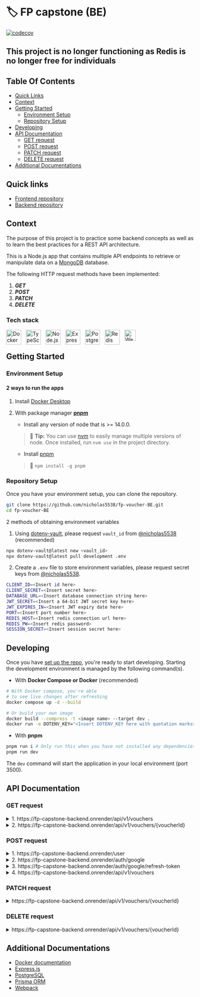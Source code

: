 # 🏷️ FP capstone (BE)

[![codecov](https://codecov.io/gh/nicholas5538/fp-voucher-BE/graph/badge.svg?token=7QBFKXF928)](https://codecov.io/gh/nicholas5538/fp-voucher-BE)

## This project is no longer functioning as Redis is no longer free for individuals

## Table Of Contents

- [Quick Links](#quick-links)
- [Context](#context)
- [Getting Started](#getting-started)
  - [Environment Setup](#environment-setup)
  - [Repository Setup](#repository-setup)
- [Developing](#developing)
- [API Documentation](#api-documentation)
  - [GET request](#get-request)
  - [POST request](#post-request)
  - [PATCH request](#patch-request)
  - [DELETE request](#delete-request)
- [Additional Documentations](#additional-documentations)

## Quick links

- [Frontend repository](https://github.com/nicholas5538/fp-voucher-FE "fp-voucher-FE")
- [Backend repository](https://github.com/nicholas5538/fp-voucher-BE "fp-voucher-BE")

## Context

The purpose of this project is to practice some backend concepts as well as to learn the best practices for a REST API
architecture.

This is a Node.js app that contains multiple API endpoints to retrieve or manipulate data on
a [MongoDB](https://www.mongodb.com/ "MongoDB official site") database.

The following HTTP request methods have been implemented:

1. _**GET**_
2. _**POST**_
3. _**PATCH**_
4. _**DELETE**_

### Tech stack

<img align="left" alt="Docker" width="40px" src="https://cdn.jsdelivr.net/npm/devicon-2.2@2.2.0/icons/docker/docker-original.svg" style="padding-right:10px;" />
<img align="left" alt="TypeScript" width="40px" src="https://cdn.jsdelivr.net/gh/devicons/devicon/icons/typescript/typescript-original.svg" style="padding-right:10px;" />
<img align="left" alt="Node.js" width="40px" src="https://cdn.jsdelivr.net/npm/devicon-2.2@2.2.0/icons/nodejs/nodejs-original.svg" style="padding-right:10px;" />
<img align="left" alt="Express.js" width="40px" src="https://cdn.jsdelivr.net/npm/devicon-2.2@2.2.0/icons/express/express-original.svg" style="padding-right:10px;" />
<img align="left" alt="PostgreSQL" width="40px" src="https://cdn.jsdelivr.net/npm/devicon-2.2@2.2.0/icons/postgresql/postgresql-original.svg" style="padding-right:10px;" />
<img align="left" alt="Redis" width="40px" src="https://cdn.jsdelivr.net/npm/devicon-2.2@2.2.0/icons/redis/redis-original.svg" style="padding-right:10px;" />
<img alt="Webpack" width="30px" src="https://cdn.jsdelivr.net/npm/devicon-2.2@2.2.0/icons/webpack/webpack-original.svg" />

## Getting Started

### Environment Setup

#### 2 ways to run the apps

1. Install [Docker Desktop](https://www.docker.com/products/docker-desktop/)

2. With package manager **[pnpm](https://pnpm.io/installation)**

   - Install any version of node that is >= 14.0.0.

   > 💁 **Tip:** You can use [nvm](https://github.com/nvm-sh/nvm "nvm repo") to easily manage multiple versions of node.
   > Once installed, run `nvm use` in the project directory.

   - Install [pnpm](https://pnpm.io/installation)

   > 💁 `npm install -g pnpm`

### Repository Setup

Once you have your environment setup, you can clone the repository.

```zsh
git clone https://github.com/nicholas5538/fp-voucher-BE.git
cd fp-voucher-BE
```

2 methods of obtaining environment variables

1. Using [dotenv-vault](https://github.com/dotenv-org/dotenv-vault#pull "dotenv-vault GitHub repository"), please
   request `vault_id` from [@nicholas5538](https://github.com/nicholas5538) (recommended)

```zsh
npx dotenv-vault@latest new <vault_id>
npx dotenv-vault@latest pull development .env
```

2. Create a `.env` file to store environment variables, please request secret keys
   from [@nicholas5538](https://github.com/nicholas5538 "nicholas5538 GitHub profile").

```zsh
CLIENT_ID=<Insert id here>
CLIENT_SECRET=<Insert secret here>
DATABASE_URL=<Insert database connection string here>
JWT_SECRET=<Insert a 64-bit JWT secret key here>
JWT_EXPIRES_IN=<Insert JWT expiry date here>
PORT=<Insert port number here>
REDIS_HOST=<Insert redis connection url here>
REDIS_PW=<Insert redis password>
SESSION_SECRET=<Insert session secret here>
```

## Developing

Once you have [set up the repo](#repository-setup), you're ready to start developing. Starting the development
environment is managed by the following command(s).

- With **Docker Compose or Docker** (recommended)

```sh
# With Docker compose, you're able
# to see live changes after refreshing
docker compose up -d --build

# Or build your own image
docker build --compress -t <image name> --target dev .
docker run -e DOTENV_KEY="<Insert DOTENV_KEY here with quotation marks>" -d -p 3000:3000 -v .:/app -v /app/node_modules --name <container name> <image name>
```

- With **pnpm**

```sh
pnpm run i # Only run this when you have not installed any dependencies
pnpm run dev
```

The `dev` command will start the application in your local environment (port 3500).

## API Documentation

### GET request

<details>
    <summary>1. https://fp-capstone-backend.onrender/api/v1/vouchers</summary>

Obtain all vouchers with pagination options

- Queries (Optional)

  | Query  | Type   | Description                            |
  | ------ | ------ | -------------------------------------- |
  | offset | Number | Define the starting index of your data |
  | limit  | Number | Define the amount of data per request  |

- Making a request

  ```curl
  curl \
    -H 'Content-Type: application/json' \
    -H 'Accept: application/json' \
    -H 'Authorization: Bearer 123456 \
    -X GET \
    https://fp-capstone-backend.onrender/api/v1/vouchers?offset=0&limit=1
  ```

- Response (200)

  ```json
  {
    "_links": {
      "base": "https://fp-capstone-backend.onrender",
      "self": "https://fp-capstone-backend.onrender.com/api/v1/vouchers?offset=0&limit=1",
      "next": "https://fp-capstone-backend.onrender.com/api/v1/vouchers?offset=1&limit=1"
    },
    "end": 1,
    "lastPage": 10,
    "limit": 1,
    "page": 1,
    "result": [
      {
        "_id": "1234",
        "category": "Pick-up",
        "description": "10% off for new user",
        "discount": 10,
        "expiryDate": "2023-09-22T00:00:00.000Z",
        "minSpending": 1.5,
        "promoCode": "PUNEW",
        "startDate": "2023-08-27T00:00:00.000Z"
      }
    ],
    "start": 0,
    "totalVouchers": 10,
    "X-Total-count": 1
  }
  ```

  </details>

<details>
    <summary>2. https://fp-capstone-backend.onrender/api/v1/vouchers/{voucherId}</summary>

Obtain a single voucher based on the voucher id defined on the URL

- Parameter

  | Parameter | Description                               |
  | --------- | ----------------------------------------- |
  | voucherId | Retrieves the specified id of the voucher |

- Making a request

  ```curl
  curl \
    -H 'Content-Type: application/json' \
    -H 'Accept: application/json' \
    -H 'Authorization: Bearer 123456 \
    -X GET \
    https://fp-capstone-backend.onrender/api/v1/vouchers/1234
  ```

- Response (HTTP 200)

  ```json
  {
    "_links": {
      "base": "http://fp-capstone-backend.onrender.com",
      "self": "http://fp-capstone-backend.onrender.com/api/v1/vouchers/1234"
    },
    "results": {
      "_id": "1234",
      "category": "Pick-up",
      "description": "10% off for new user",
      "discount": 10,
      "expiryDate": "2023-09-22T00:00:00.000Z",
      "minSpending": 1.5,
      "promoCode": "PUNEW",
      "startDate": "2023-08-27T00:00:00.000Z"
    },
    "X-Total-count": 1
  }
  ```

  </details>

### POST request

<details>
    <summary>1. https://fp-capstone-backend.onrender/user</summary>

You will obtain a JWT that allows you to access all the other API endpoints

- Request body (required)

  | Key   | Description                           |
  | ----- | ------------------------------------- |
  | email | Email must have a valid @gmail domain |
  | name  | Name defined in your gmail account    |

- Making a request

  ```curl
  curl \
    -H 'Content-Type: application/json' \
    -H 'Accept: */*' \
    -X POST \
    -d '{"email": "1233@gmail.com", "name": "Nicholas"}'
    https://fp-capstone-backend.onrender/users
  ```

- Response (HTTP 201)

  ```json
  {
    "msg": "Token has been issued",
    "userId": "233i32ih2uihgiu"
  }
  ```

  </details>

<details>
  <summary>2. https://fp-capstone-backend.onrender/auth/google</summary>

You will obtain Google's tokens for communication with Google APIs.

- Request body (required)

  | Key  | Description                                |
  | ---- | ------------------------------------------ |
  | code | A code needed to access Google Auth tokens |

- Making a request

  ```curl
  curl \
    -H 'Content-Type: application/json' \
    -H 'Accept: */*' \
    -X POST \
    -d '{"code": "ah-hfuehguyerhgyuhe"}'
    https://fp-capstone-backend.onrender/auth/google
  ```

- Response (HTTP 200)

  ```json
  {
    "msg": "Tokens has been issued",
    "access_token": "12345",
    "refresh_token": "234434",
    "id_token": "2342432j4i3j42",
    "expiry_date": "1789885498"
  }
  ```

</details>

<details>
  <summary>3. https://fp-capstone-backend.onrender/auth/google/refresh-token</summary>
You will obtain a _refreshed_ Google's tokens for communication with Google APIs.

- Request body (required)

  | Key          | Description                                |
  | ------------ | ------------------------------------------ |
  | refreshToken | A token needed to refresh the access token |

- Making a request

  ```curl
  curl \
    -H 'Content-Type: application/json' \
    -H 'Accept: */*' \
    -X POST \
    -d '{"code": "ah-hfuehguyerhgyuhe"}'
    https://fp-capstone-backend.onrender/auth/google/refresh-token
  ```

- Response (HTTP 200)

  ```json
  {
    "msg": "Tokens has been refreshed",
    "access_token": "12345",
    "refresh_token": "234434",
    "id_token": "2342432j4i3j42",
    "expiry_date": "1789885498"
  }
  ```

</details>

<details>
    <summary>4. https://fp-capstone-backend.onrender/api/v1/vouchers</summary>

Creates a voucher and store it in the database

- Request body (required)

| Key                  | Value                                                | Type                |
| -------------------- | ---------------------------------------------------- | ------------------- |
| userId (Foreign Key) | 233i32ih2uihgiu                                      | String              |
| category             | "Pickup", "Delivery", "Dine", "Pandamart", "Pandago" | String              |
| description          | "10% off on Subway                                   | String              |
| discount             | 10                                                   | Number              |
| minSpending          | 0                                                    | Number              |
| promoCode            | SUBWAY10                                             | String              |
| expiryDate           | 2023-10-20                                           | String (YYYY-MM-DD) |
| startDate            | 2023-08-10                                           | String (YYYY-MM-DD) |

- Making a request

  ```curl
  curl \
    -H 'Content-Type: application/json' \
    -H 'Accept: application/json' \
    -H 'Authorization: Bearer 123456 \
    -d '{"userId: "233i32ih2uihgiu", category: "Delivery", "description: "10% off on Subway", "discount": 10, "minSpending": 0, "promoCode": "SUBWAY10", expiryDate: "2023-10-20", startDate: "2023-08-10"}'
    -X POST \
    https://fp-capstone-backend.onrender/api/v1/vouchers
  ```

- Response (HTTP 201)
  ```json
  { "msg": "Voucher has been created" }
  ```
  </details>

### PATCH request

<details>
    <summary>https://fp-capstone-backend.onrender/api/v1/vouchers/{voucherId}</summary>

Updates the voucher without modifying the entire data if it's not necessary

- Parameter

  | Parameter | Description                              |
  | --------- | ---------------------------------------- |
  | voucherId | Updates the voucher that has the same ID |

- Request body (required)

  All keys except for `expiryDate` and `startDate` are optional

  | Key         | Type                                  |
  | ----------- | ------------------------------------- |
  | category    | String                                |
  | description | String                                |
  | discount    | Number                                |
  | minSpending | Number                                |
  | promoCode   | String                                |
  | expiryDate  | String (YYYY-MM-DD), must be included |
  | startDate   | String (YYYY-MM-DD), must be included |

- Making a request

  ```curl
  curl \
    -H 'Content-Type: application/json' \
    -H 'Accept: */*' \
    -H 'Authorization: Bearer 123456 \
    -d '{"category": "Pandamart", "expiryDate": "2023-10-20", "startDate": "2023-08-10"}'
    -X PATCH \
    https://fp-capstone-backend.onrender/api/v1/vouchers/1234
  ```

- Response (HTTP 204)

  ```http request
  204 No Content
  ```

  </details>

### DELETE request

<details>
    <summary>https://fp-capstone-backend.onrender/api/v1/vouchers/{voucherId}</summary>

Deletes the voucher from the database

- Parameter

  | Parameter | Description                           |
  | --------- | ------------------------------------- |
  | voucherId | Delete a voucher that has the same ID |

- Making a request

  ```curl
  curl \
    -H 'Content-Type: application/json' \
    -H 'Accept: */*' \
    -H 'Authorization: Bearer 123456 \
    -X DELETE \
    https://fp-capstone-backend.onrender/api/v1/vouchers/1234
  ```

- Response (HTTP 204)

  ```http request
  204 No Content
  ```

  </details>

## Additional Documentations

- [Docker documentation](https://docs.docker.com/ "Docker documentation")
- [Express.js](https://expressjs.com/ "Express.js documentation")
- [PostgreSQL](https://www.postgresql.org/docs/ "PostgreSQL documentation")
- [Prisma ORM](https://www.prisma.io/docs "Prisma ORM documentation")
- [Webpack](https://webpack.js.org/concepts/ "Webpack documentation")

